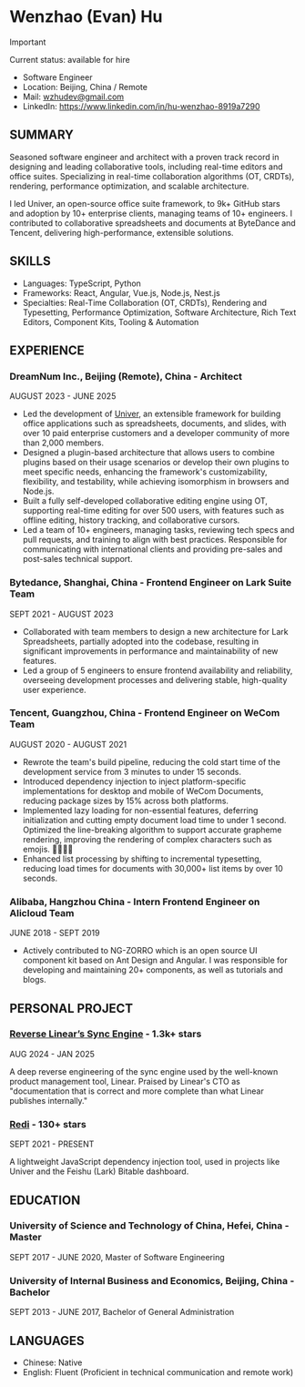 # Wenzhao (Evan) Hu

> [!IMPORTANT]
> Current status: available for hire

- Software Engineer
- Location: Beijing, China / Remote
- Mail: wzhudev@gmail.com
- LinkedIn: https://www.linkedin.com/in/hu-wenzhao-8919a7290

## SUMMARY

Seasoned software engineer and architect with a proven track record in designing and leading collaborative tools, including real-time editors and office suites. Specializing in real-time collaboration algorithms (OT, CRDTs), rendering, performance optimization, and scalable architecture.

I led Univer, an open-source office suite framework, to 9k+ GitHub stars and adoption by 10+ enterprise clients, managing teams of 10+ engineers. I contributed to collaborative spreadsheets and documents at ByteDance and Tencent, delivering high-performance, extensible solutions.

## SKILLS

- Languages: TypeScript, Python
- Frameworks: React, Angular, Vue.js, Node.js, Nest.js
- Specialties: Real-Time Collaboration (OT, CRDTs), Rendering and Typesetting, Performance Optimization, Software Architecture, Rich Text Editors, Component Kits, Tooling & Automation

## EXPERIENCE

### DreamNum Inc., Beijing (Remote), China - Architect

AUGUST 2023 - JUNE 2025

- Led the development of [Univer](https://github.com/dream-num/univer), an extensible framework for building office applications such as spreadsheets, documents, and slides, with over 10 paid enterprise customers and a developer community of more than 2,000 members.
- Designed a plugin-based architecture that allows users to combine plugins based on their usage scenarios or develop their own plugins to meet specific needs, enhancing the framework's customizability, flexibility, and testability, while achieving isomorphism in browsers and Node.js.
- Built a fully self-developed collaborative editing engine using OT, supporting real-time editing for over 500 users, with features such as offline editing, history tracking, and collaborative cursors.
- Led a team of 10+ engineers, managing tasks, reviewing tech specs and pull requests, and training to align with best practices.
Responsible for communicating with international clients and providing pre-sales and post-sales technical support.

### Bytedance, Shanghai, China - Frontend Engineer on Lark Suite Team
SEPT 2021 - AUGUST 2023

- Collaborated with team members to design a new architecture for Lark Spreadsheets, partially adopted into the codebase, resulting in significant improvements in performance and maintainability of new features.
- Led a group of 5 engineers to ensure frontend availability and reliability, overseeing development processes and delivering stable, high-quality user experience. 

### Tencent, Guangzhou, China - Frontend Engineer on WeCom Team

AUGUST 2020 - AUGUST 2021

- Rewrote the team's build pipeline, reducing the cold start time of the development service from 3 minutes to under 15 seconds.
- Introduced dependency injection to inject platform-specific implementations for desktop and mobile of WeCom Documents, reducing package sizes by 15% across both platforms.
- Implemented lazy loading for non-essential features, deferring initialization and cutting empty document load time to under 1 second.
Optimized the line-breaking algorithm to support accurate grapheme rendering, improving the rendering of complex characters such as emojis. 👨‍👩‍👧‍👦
- Enhanced list processing by shifting to incremental typesetting, reducing load times for documents with 30,000+ list items by over 10 seconds.

### Alibaba, Hangzhou China - Intern Frontend Engineer on Alicloud Team
JUNE 2018 - SEPT 2019

- Actively contributed to NG-ZORRO which is an open source UI component kit based on Ant Design and Angular. I was responsible for developing and maintaining 20+ components, as well as tutorials and blogs.

## PERSONAL PROJECT

### [Reverse Linear’s Sync Engine](https://github.com/wzhudev/reverse-linear-sync-engine) - 1.3k+ stars
AUG 2024 - JAN 2025

A deep reverse engineering of the sync engine used by the well-known product management tool, Linear. Praised by Linear's CTO as "documentation that is correct and more complete than what Linear publishes internally."

### [Redi](https://github.com/wzhudev/redi) - 130+ stars
SEPT 2021 - PRESENT

A lightweight JavaScript dependency injection tool, used in projects like Univer and the Feishu (Lark) Bitable dashboard.

## EDUCATION

### University of Science and Technology of China, Hefei, China - Master
SEPT 2017 - JUNE 2020, Master of Software Engineering

### University of Internal Business and Economics, Beijing, China - Bachelor
SEPT 2013 - JUNE 2017, Bachelor of General Administration

## LANGUAGES

- Chinese: Native
- English: Fluent (Proficient in technical communication and remote work)
